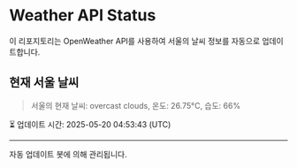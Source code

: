 
# Weather API Status

이 리포지토리는 OpenWeather API를 사용하여 서울의 날씨 정보를 자동으로 업데이트합니다.

## 현재 서울 날씨
> 서울의 현재 날씨: overcast clouds, 온도: 26.75°C, 습도: 66%

⏳ 업데이트 시간: 2025-05-20 04:53:43 (UTC)

---
자동 업데이트 봇에 의해 관리됩니다.
